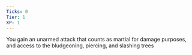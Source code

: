 ```yaml
---
Ticks: 0
Tier: 1
XP: 1
---
```


You gain an unarmed attack that counts as martial for damage purposes, and access to the bludgeoning, piercing, and slashing trees